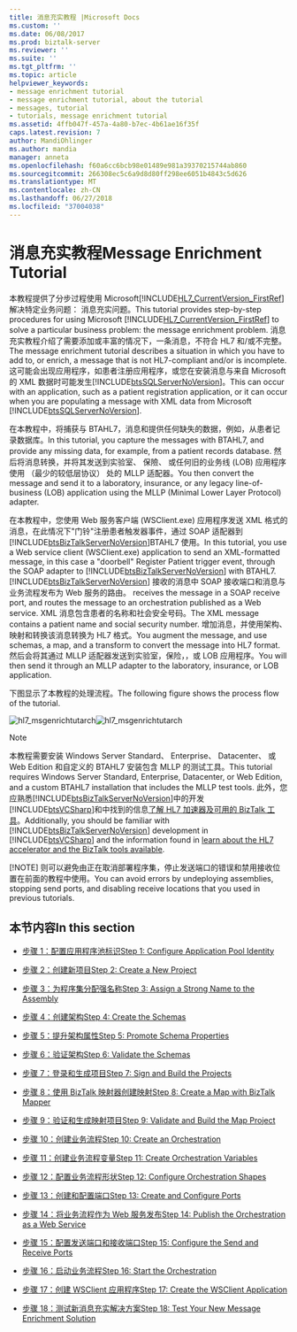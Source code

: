 ```yaml
---
title: 消息充实教程 |Microsoft Docs
ms.custom: ''
ms.date: 06/08/2017
ms.prod: biztalk-server
ms.reviewer: ''
ms.suite: ''
ms.tgt_pltfrm: ''
ms.topic: article
helpviewer_keywords:
- message enrichment tutorial
- message enrichment tutorial, about the tutorial
- messages, tutorial
- tutorials, message enrichment tutorial
ms.assetid: 4ffb047f-457a-4a80-b7ec-4b61ae16f35f
caps.latest.revision: 7
author: MandiOhlinger
ms.author: mandia
manager: anneta
ms.openlocfilehash: f60a6cc6bcb98e01489e981a39370215744ab860
ms.sourcegitcommit: 266308ec5c6a9d8d80ff298ee6051b4843c5d626
ms.translationtype: MT
ms.contentlocale: zh-CN
ms.lasthandoff: 06/27/2018
ms.locfileid: "37004038"
---
```

# <a name="message-enrichment-tutorial"></a><span data-ttu-id="1231e-102">消息充实教程</span><span class="sxs-lookup"><span data-stu-id="1231e-102">Message Enrichment Tutorial</span></span>
<span data-ttu-id="1231e-103">本教程提供了分步过程使用 Microsoft[!INCLUDE[HL7_CurrentVersion_FirstRef](../../includes/hl7-currentversion-firstref-md.md)]解决特定业务问题： 消息充实问题。</span><span class="sxs-lookup"><span data-stu-id="1231e-103">This tutorial provides step-by-step procedures for using Microsoft [!INCLUDE[HL7_CurrentVersion_FirstRef](../../includes/hl7-currentversion-firstref-md.md)] to solve a particular business problem: the message enrichment problem.</span></span> <span data-ttu-id="1231e-104">消息充实教程介绍了需要添加或丰富的情况下，一条消息，不符合 HL7 和/或不完整。</span><span class="sxs-lookup"><span data-stu-id="1231e-104">The message enrichment tutorial describes a situation in which you have to add to, or enrich, a message that is not HL7-compliant and/or is incomplete.</span></span> <span data-ttu-id="1231e-105">这可能会出现应用程序，如患者注册应用程序，或您在安装消息与来自 Microsoft 的 XML 数据时可能发生[!INCLUDE[btsSQLServerNoVersion](../../includes/btssqlservernoversion-md.md)]。</span><span class="sxs-lookup"><span data-stu-id="1231e-105">This can occur with an application, such as a patient registration application, or it can occur when you are populating a message with XML data from Microsoft [!INCLUDE[btsSQLServerNoVersion](../../includes/btssqlservernoversion-md.md)].</span></span>  
  
 <span data-ttu-id="1231e-106">在本教程中，将捕获与 BTAHL7，消息和提供任何缺失的数据，例如，从患者记录数据库。</span><span class="sxs-lookup"><span data-stu-id="1231e-106">In this tutorial, you capture the messages with BTAHL7, and provide any missing data, for example, from a patient records database.</span></span> <span data-ttu-id="1231e-107">然后将消息转换，并将其发送到实验室、 保險、 或任何旧的业务线 (LOB) 应用程序使用 （最少的较低层协议） 处的 MLLP 适配器。</span><span class="sxs-lookup"><span data-stu-id="1231e-107">You then convert the message and send it to a laboratory, insurance, or any legacy line-of-business (LOB) application using the MLLP (Minimal Lower Layer Protocol) adapter.</span></span>  
  
 <span data-ttu-id="1231e-108">在本教程中，您使用 Web 服务客户端 (WSClient.exe) 应用程序发送 XML 格式的消息，在此情况下"门铃"注册患者触发器事件，通过 SOAP 适配器到[!INCLUDE[btsBizTalkServerNoVersion](../../includes/btsbiztalkservernoversion-md.md)]BTAHL7 使用。</span><span class="sxs-lookup"><span data-stu-id="1231e-108">In this tutorial, you use a Web service client (WSClient.exe) application to send an XML-formatted message, in this case a "doorbell" Register Patient trigger event, through the SOAP adapter to [!INCLUDE[btsBizTalkServerNoVersion](../../includes/btsbiztalkservernoversion-md.md)] with BTAHL7.</span></span> [!INCLUDE[btsBizTalkServerNoVersion](../../includes/btsbiztalkservernoversion-md.md)]<span data-ttu-id="1231e-109"> 接收的消息中 SOAP 接收端口和消息与业务流程发布为 Web 服务的路由。</span><span class="sxs-lookup"><span data-stu-id="1231e-109"> receives the message in a SOAP receive port, and routes the message to an orchestration published as a Web service.</span></span> <span data-ttu-id="1231e-110">XML 消息包含患者的名称和社会安全号码。</span><span class="sxs-lookup"><span data-stu-id="1231e-110">The XML message contains a patient name and social security number.</span></span> <span data-ttu-id="1231e-111">增加消息，并使用架构、 映射和转换该消息转换为 HL7 格式。</span><span class="sxs-lookup"><span data-stu-id="1231e-111">You augment the message, and use schemas, a map, and a transform to convert the message into HL7 format.</span></span> <span data-ttu-id="1231e-112">然后会将其通过 MLLP 适配器发送到实验室，保险，，或 LOB 应用程序。</span><span class="sxs-lookup"><span data-stu-id="1231e-112">You will then send it through an MLLP adapter to the laboratory, insurance, or LOB application.</span></span>  
  
 <span data-ttu-id="1231e-113">下图显示了本教程的处理流程。</span><span class="sxs-lookup"><span data-stu-id="1231e-113">The following figure shows the process flow of the tutorial.</span></span>  
  
 <span data-ttu-id="1231e-114">![](../../adapters-and-accelerators/accelerator-hl7/media/hl7-msgenrichtutarch.gif "hl7_msgenrichtutarch")</span><span class="sxs-lookup"><span data-stu-id="1231e-114">![](../../adapters-and-accelerators/accelerator-hl7/media/hl7-msgenrichtutarch.gif "hl7_msgenrichtutarch")</span></span>  
  
> [!NOTE]
>  <span data-ttu-id="1231e-115">本教程需要安装 Windows Server Standard、 Enterprise、 Datacenter、 或 Web Edition 和自定义的 BTAHL7 安装包含 MLLP 的测试工具。</span><span class="sxs-lookup"><span data-stu-id="1231e-115">This tutorial requires Windows Server Standard, Enterprise, Datacenter, or Web Edition, and a custom BTAHL7 installation that includes the MLLP test tools.</span></span> <span data-ttu-id="1231e-116">此外，您应熟悉[!INCLUDE[btsBizTalkServerNoVersion](../../includes/btsbiztalkservernoversion-md.md)]中的开发[!INCLUDE[btsVCSharp](../../includes/btsvcsharp-md.md)]和中找到的信息[了解 HL7 加速器及可用的 BizTalk 工具](../../adapters-and-accelerators/accelerator-hl7/learn-the-hl7-accelerator-and-the-biztalk-tools-available.md)。</span><span class="sxs-lookup"><span data-stu-id="1231e-116">Additionally, you should be familiar with [!INCLUDE[btsBizTalkServerNoVersion](../../includes/btsbiztalkservernoversion-md.md)] development in [!INCLUDE[btsVCSharp](../../includes/btsvcsharp-md.md)] and the information found in [learn about the HL7 accelerator and the BizTalk tools available](../../adapters-and-accelerators/accelerator-hl7/learn-the-hl7-accelerator-and-the-biztalk-tools-available.md).</span></span>  
> 
> [!NOTE]
>  <span data-ttu-id="1231e-117">则可以避免由正在取消部署程序集，停止发送端口的错误和禁用接收位置在前面的教程中使用。</span><span class="sxs-lookup"><span data-stu-id="1231e-117">You can avoid errors by undeploying assemblies, stopping send ports, and disabling receive locations that you used in previous tutorials.</span></span>  
  
## <a name="in-this-section"></a><span data-ttu-id="1231e-118">本节内容</span><span class="sxs-lookup"><span data-stu-id="1231e-118">In this section</span></span>  
  
-   [<span data-ttu-id="1231e-119">步骤 1：配置应用程序池标识</span><span class="sxs-lookup"><span data-stu-id="1231e-119">Step 1: Configure Application Pool Identity</span></span>](../../adapters-and-accelerators/accelerator-hl7/step-1-configure-application-pool-identity.md)  
  
-   [<span data-ttu-id="1231e-120">步骤 2：创建新项目</span><span class="sxs-lookup"><span data-stu-id="1231e-120">Step 2: Create a New Project</span></span>](../../adapters-and-accelerators/accelerator-hl7/step-2-create-a-new-project.md)  
  
-   [<span data-ttu-id="1231e-121">步骤 3：为程序集分配强名称</span><span class="sxs-lookup"><span data-stu-id="1231e-121">Step 3: Assign a Strong Name to the Assembly</span></span>](../../adapters-and-accelerators/accelerator-hl7/step-3-assign-a-strong-name-to-the-assembly.md)  
  
-   [<span data-ttu-id="1231e-122">步骤 4：创建架构</span><span class="sxs-lookup"><span data-stu-id="1231e-122">Step 4: Create the Schemas</span></span>](../../adapters-and-accelerators/accelerator-hl7/step-4-create-the-schemas.md)  
  
-   [<span data-ttu-id="1231e-123">步骤 5：提升架构属性</span><span class="sxs-lookup"><span data-stu-id="1231e-123">Step 5: Promote Schema Properties</span></span>](../../adapters-and-accelerators/accelerator-hl7/step-5-promote-schema-properties.md)  
  
-   [<span data-ttu-id="1231e-124">步骤 6：验证架构</span><span class="sxs-lookup"><span data-stu-id="1231e-124">Step 6: Validate the Schemas</span></span>](../../adapters-and-accelerators/accelerator-hl7/step-6-validate-the-schemas.md)  
  
-   [<span data-ttu-id="1231e-125">步骤 7：登录和生成项目</span><span class="sxs-lookup"><span data-stu-id="1231e-125">Step 7: Sign and Build the Projects</span></span>](../../adapters-and-accelerators/accelerator-hl7/step-7-sign-and-build-the-projects.md)  
  
-   [<span data-ttu-id="1231e-126">步骤 8：使用 BizTalk 映射器创建映射</span><span class="sxs-lookup"><span data-stu-id="1231e-126">Step 8: Create a Map with BizTalk Mapper</span></span>](../../adapters-and-accelerators/accelerator-hl7/step-8-create-a-map-with-biztalk-mapper.md)  
  
-   [<span data-ttu-id="1231e-127">步骤 9：验证和生成映射项目</span><span class="sxs-lookup"><span data-stu-id="1231e-127">Step 9: Validate and Build the Map Project</span></span>](../../adapters-and-accelerators/accelerator-hl7/step-9-validate-and-build-the-map-project.md)  
  
-   [<span data-ttu-id="1231e-128">步骤 10：创建业务流程</span><span class="sxs-lookup"><span data-stu-id="1231e-128">Step 10: Create an Orchestration</span></span>](../../adapters-and-accelerators/accelerator-hl7/step-10-create-an-orchestration.md)  
  
-   [<span data-ttu-id="1231e-129">步骤 11：创建业务流程变量</span><span class="sxs-lookup"><span data-stu-id="1231e-129">Step 11: Create Orchestration Variables</span></span>](../../adapters-and-accelerators/accelerator-hl7/step-11-create-orchestration-variables.md)  
  
-   [<span data-ttu-id="1231e-130">步骤 12：配置业务流程形状</span><span class="sxs-lookup"><span data-stu-id="1231e-130">Step 12: Configure Orchestration Shapes</span></span>](../../adapters-and-accelerators/accelerator-hl7/step-12-configure-orchestration-shapes.md)  
  
-   [<span data-ttu-id="1231e-131">步骤 13：创建和配置端口</span><span class="sxs-lookup"><span data-stu-id="1231e-131">Step 13: Create and Configure Ports</span></span>](../../adapters-and-accelerators/accelerator-hl7/step-13-create-and-configure-ports.md)  
  
-   [<span data-ttu-id="1231e-132">步骤 14：将业务流程作为 Web 服务发布</span><span class="sxs-lookup"><span data-stu-id="1231e-132">Step 14: Publish the Orchestration as a Web Service</span></span>](../../adapters-and-accelerators/accelerator-hl7/step-14-publish-the-orchestration-as-a-web-service.md)  
  
-   [<span data-ttu-id="1231e-133">步骤 15：配置发送端口和接收端口</span><span class="sxs-lookup"><span data-stu-id="1231e-133">Step 15: Configure the Send and Receive Ports</span></span>](../../adapters-and-accelerators/accelerator-hl7/step-15-configure-the-send-and-receive-ports.md)  
  
-   [<span data-ttu-id="1231e-134">步骤 16：启动业务流程</span><span class="sxs-lookup"><span data-stu-id="1231e-134">Step 16: Start the Orchestration</span></span>](../../adapters-and-accelerators/accelerator-hl7/step-16-start-the-orchestration.md)  
  
-   [<span data-ttu-id="1231e-135">步骤 17：创建 WSClient 应用程序</span><span class="sxs-lookup"><span data-stu-id="1231e-135">Step 17: Create the WSClient Application</span></span>](../../adapters-and-accelerators/accelerator-hl7/step-17-create-the-wsclient-application.md)  
  
-   [<span data-ttu-id="1231e-136">步骤 18：测试新消息充实解决方案</span><span class="sxs-lookup"><span data-stu-id="1231e-136">Step 18: Test Your New Message Enrichment Solution</span></span>](../../adapters-and-accelerators/accelerator-hl7/step-18-test-your-new-message-enrichment-solution.md)